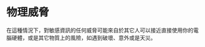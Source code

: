 [Title]: # (實體威脅\u003c)
[Order]: # (91)

# 物理威脅

在這種情況下，對敏感資訊的任何威脅可能來自於其它人可以接近直接使用你的電腦硬體，或是其它物質上的風險，如遇到破壞、意外或是天災。